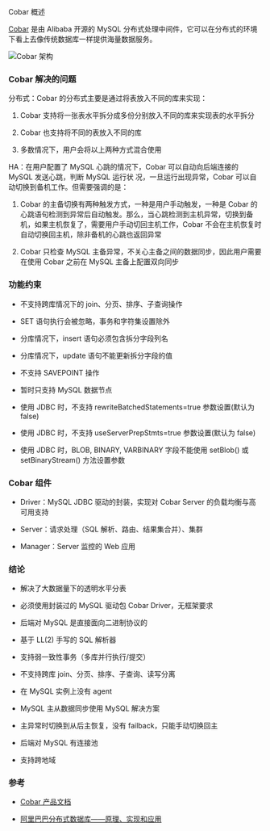 Cobar 概述


[Cobar](https://github.com/alibaba/cobar) 是由 Alibaba 开源的 MySQL 分布式处理中间件，它可以在分布式的环境下看上去像传统数据库一样提供海量数据服务。

![Cobar 架构](https://01yttw.dm1.livefilestore.com/y2ppdD23riGhI6sLiZu6c-Wf2GZ7gU_O8JFZMPpGUjahD5WNMRpUmjTjPfLNTwtrOORN2GWW5JweAkqDqfblR8Xi_YfMvTbVq0znhJGlxcSW-Y/cobar.png?psid=1)

### Cobar 解决的问题

分布式：Cobar 的分布式主要是通过将表放入不同的库来实现：

1. Cobar 支持将一张表水平拆分成多份分别放入不同的库来实现表的水平拆分

2. Cobar 也支持将不同的表放入不同的库

3. 多数情况下，用户会将以上两种方式混合使用

HA：在用户配置了 MySQL 心跳的情况下，Cobar 可以自动向后端连接的 MySQL 发送心跳，判断 MySQL 运行状
况，一旦运行出现异常，Cobar 可以自动切换到备机工作。但需要强调的是：

1. Cobar 的主备切换有两种触发方式，一种是用户手动触发，一种是 Cobar 的心跳语句检测到异常后自动触发。那么，当心跳检测到主机异常，切换到备机，如果主机恢复了，需要用户手动切回主机工作，Cobar 不会在主机恢复时自动切换回主机，除非备机的心跳也返回异常

2. Cobar 只检查 MySQL 主备异常，不关心主备之间的数据同步，因此用户需要在使用 Cobar 之前在 MySQL 主备上配置双向同步

### 功能约束

* 不支持跨库情况下的 join、分页、排序、子查询操作

* SET 语句执行会被忽略，事务和字符集设置除外

* 分库情况下，insert 语句必须包含拆分字段列名

* 分库情况下，update 语句不能更新拆分字段的值

* 不支持 SAVEPOINT 操作

* 暂时只支持 MySQL 数据节点

* 使用 JDBC 时，不支持 rewriteBatchedStatements=true 参数设置(默认为 false)

* 使用 JDBC 时，不支持 useServerPrepStmts=true 参数设置(默认为 false)

* 使用 JDBC 时，BLOB, BINARY, VARBINARY 字段不能使用 setBlob() 或 setBinaryStream() 方法设置参数

### Cobar 组件

* Driver：MySQL JDBC 驱动的封装，实现对 Cobar Server 的负载均衡与高可用支持

* Server：请求处理（SQL 解析、路由、结果集合并）、集群

* Manager：Server 监控的 Web 应用

### 结论

* 解决了大数据量下的透明水平分表

* 必须使用封装过的 MySQL 驱动包 Cobar Driver，无框架要求

* 后端对 MySQL 是直接面向二进制协议的

* 基于 LL(2) 手写的 SQL 解析器

* 支持弱一致性事务（多库并行执行/提交）

* 不支持跨库 join、分页、排序、子查询、读写分离

* 在 MySQL 实例上没有 agent

* MySQL 主从数据同步使用 MySQL 解决方案

* 主异常时切换到从后主恢复，没有 failback，只能手动切换回主

* 后端对 MySQL 有连接池

* 支持跨地域

### 参考

* [Cobar 产品文档](https://github.com/alibaba/cobar/blob/master/doc/Cobar%20-%20Alibaba%20Open%20Sesame.pdf)

* [阿里巴巴分布式数据库——原理、实现和应用](https://github.com/alibaba/cobar/blob/master/doc/cobarSolution.ppt)

